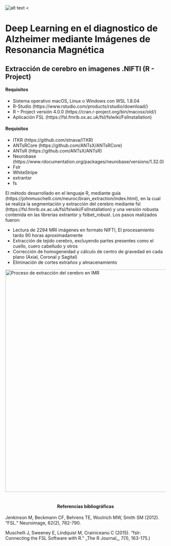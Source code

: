![alt text <](https://raw.githubusercontent.com/juadaves91/unir-tfm-alzheimer-diagnostic-deep-learning/main/Recursos/Imagenes/Unir_2021_logo.svg)

<div>
<h1>Deep Learning en el diagnostico de Alzheimer mediante Imágenes de Resonancia Magnética</h1>

<h2>Extracción de cerebro en imagenes .NIFTI (R - Project)</h2>

<h4>Requisitos</h4>
<ul>
<li>Sistema operativo macOS, Linux o Windows con WSL 1.8.04</li>
<li>R-Studio (https://www.rstudio.com/products/rstudio/download/)</li>
<li>R – Project versión 4.0.0 (https://cran.r-project.org/bin/macosx/old/)</li>
<li>Aplicación FSL (https://fsl.fmrib.ox.ac.uk/fsl/fslwiki/FslInstallation)</li>
</ul>

<h4>Requisitos</h4>
<ul>
<li>ITKR (https://github.com/stnava/ITKR)</li>
<li>ANTsRCore (https://github.com/ANTsX/ANTsRCore)</li>
<li>ANTsR (https://github.com/ANTsX/ANTsR)</li>
<li>Neurobase (https://www.rdocumentation.org/packages/neurobase/versions/1.32.0)</li>
<li>Fslr</li>
<li>WhiteStripe</li>
<li>extrantsr</li>
<li>fs</li>
</ul>

<p>
El método desarrollado en el lenguaje R, mediante guía (https://johnmuschelli.com/neuroc/brain_extraction/index.html), en la cual se realiza la segmentación y extracción del cerebro mediante fsl
(https://fsl.fmrib.ox.ac.uk/fsl/fslwiki/FslInstallation) y una versión robusta contenida en las librerías extrantsr y fslbet_robust. Los pasos realizados fueron:
</p>

<ul>
<li>Lectura de 2294 MRI imágenes en formato NIFTI, El procesamiento tardo 90 horas aproximadamente</li>
<li>Extracción de tejido cerebro, excluyendo partes presentes como el cuello, cuero cabelludo y otros</li>
<li>Corrección de homogeneidad y cálculo de centro de gravedad en cada plano (Axial, Coronal y Sagital)</li>
<li>Eliminación de cortes extraños y almacenamiento</li>
</ul>
</div>

<div>
<img
src="https://github.com/juadaves91/unir-tfm-alzheimer-diagnostic-deep-learning/blob/9c3594927eda053dd967026fbf8693584e7f9408/Recursos/Imagenes/Extraccion_cerebro.PNG"
width="1100"
height="700"
alt="Proceso de extracción del cerebro en IMR"
/>
</div>


<br/>
<div>  
<h4 style="text-align:center">Referencias bibliográficas</h4>  
<p>
Jenkinson M, Beckmann CF, Behrens TE, Woolrich MW, Smith SM (2012). “FSL.” Neuroimage, 62(2), 782-790.
</p>
<p>
Muschelli J, Sweeney E, Lindquist M, Crainiceanu C (2015). “fslr: Connecting the FSL Software with R.” _The R Journal_, 7(1), 163-175.)
</p>
</div>
